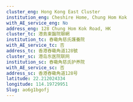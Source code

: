 ```yaml
---
cluster_eng: Hong Kong East Cluster
institution_eng: Cheshire Home, Chung Hom Kok
with_AE_service_eng: No
address_eng: 128 Chung Hom Kok Road, HK
cluster_tc: 港島東醫院聯網
institution_tc: 舂磡角慈氏護養院
with_AE_service_tc: 否
address_tc: 香港舂磡角道128號
cluster_sc: 港岛东医院联网
institution_sc: 舂磡角慈氏护养院
with_AE_service_sc: 否
address_sc: 香港舂磡角道128号
latitude: 22.212024334
longitude: 114.19729951
Slug: ao6g1bgofj
---
```

